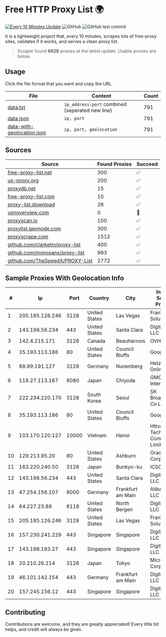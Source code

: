 
# Free HTTP Proxy List 🌍

[![Every 10 Minutes Update](https://github.com/mertguvencli/http-proxy-list/actions/workflows/main.yml/badge.svg?branch=main)](https://github.com/mertguvencli/http-proxy-list/actions/workflows/main.yml)
![GitHub](https://img.shields.io/github/license/mertguvencli/http-proxy-list)
![GitHub last commit](https://img.shields.io/github/last-commit/mertguvencli/http-proxy-list)

It is a lightweight project that, every 10 minutes, scrapes lots of free-proxy sites, validates if it works, and serves a clean proxy list.


> Scraper found **6628** proxies at the latest update. Usable proxies are below.

## Usage

Click the file format that you want and copy the URL.


|File|Content|Count|
|----|-------|-----|
|[data.txt](https://raw.githubusercontent.com/mertguvencli/http-proxy-list/main/proxy-list/data.txt)|`ip_address:port` combined (seperated new line)|791|
|[data.json](https://raw.githubusercontent.com/mertguvencli/http-proxy-list/main/proxy-list/data.json)|`ip, port`|791|
|[data-with-geolocation.json](https://raw.githubusercontent.com/mertguvencli/http-proxy-list/main/proxy-list/data-with-geolocation.json)|`ip, port, geolocation`|791|

## Sources

|Source|Found Proxies|Succeed|
|------|-------------|-------|
|[free-proxy-list.net](https://free-proxy-list.net)|300|✅|
|[us-proxy.org](https://www.us-proxy.org)|200|✅|
|[proxydb.net](http://proxydb.net)|15|✅|
|[free-proxy-list.com](https://free-proxy-list.com/?page=&port=&type%5B%5D=http&type%5B%5D=https&up_time=0&search=Search)|10|✅|
|[proxy-list.download](https://www.proxy-list.download/HTTP)|26|✅|
|[vpnoverview.com](https://vpnoverview.com/privacy/anonymous-browsing/free-proxy-servers)|0|🚫|
|[proxyscan.io](https://www.proxyscan.io)|100|✅|
|[proxylist.geonode.com](https://proxylist.geonode.com/api/proxy-list?limit=300&page=1&sort_by=lastChecked&sort_type=desc&protocols=http,https)|300|✅|
|[proxyscrape.com](https://api.proxyscrape.com/v2/?request=displayproxies&protocol=http&timeout=10000&country=all&ssl=all&anonymity=all)|1512|✅|
|[github.com/clarketm/proxy-list](https://raw.githubusercontent.com/clarketm/proxy-list/master/proxy-list-raw.txt)|400|✅|
|[github.com/monosans/proxy-list](https://raw.githubusercontent.com/monosans/proxy-list/main/proxies/http.txt)|993|✅|
|[github.com/TheSpeedX/PROXY-List](https://raw.githubusercontent.com/TheSpeedX/PROXY-List/master/http.txt)|2772|✅|


## Sample Proxies With Geolocation Info

|#|Ip|Port|Country|City|Internet Service Provider|
|-|--|----|-------|----|-------------------------|
|1|205.185.126.246|3128|United States|Las Vegas|FranTech Solutions|
|2|143.198.56.234|443|United States|Santa Clara|DigitalOcean, LLC|
|3|142.4.215.171|3128|Canada|Beauharnois|OVH SAS|
|4|35.193.113.186|80|United States|Council Bluffs|Google LLC|
|5|88.99.191.127|3128|Germany|Nuremberg|Hetzner Online GmbH|
|6|118.27.113.167|8080|Japan|Chiyoda|GMO Internet, Inc.|
|7|222.234.220.170|3128|South Korea|Seoul|SK Broadband Co Ltd|
|8|35.193.113.186|80|United States|Council Bluffs|Google LLC|
|9|103.170.120.127|10000|Vietnam|Hanoi|Httvserver Technology Company Limited|
|10|129.213.95.20|80|United States|Ashburn|Oracle Corporation|
|11|163.220.240.50|3128|Japan|Bunkyo-ku|ICSCOE|
|12|143.198.56.234|443|United States|Santa Clara|DigitalOcean, LLC|
|13|47.254.156.107|8000|Germany|Frankfurt am Main|Alibaba.com LLC|
|14|64.227.23.88|8118|United States|North Bergen|DigitalOcean, LLC|
|15|205.185.126.246|3128|United States|Las Vegas|FranTech Solutions|
|16|157.230.241.229|443|Singapore|Singapore|DigitalOcean, LLC|
|17|143.198.193.27|443|Singapore|Singapore|DigitalOcean, LLC|
|18|20.210.26.214|3128|Japan|Tokyo|Microsoft Corporation|
|19|46.101.142.154|443|Germany|Frankfurt am Main|DigitalOcean, LLC|
|20|157.245.156.12|443|Singapore|Singapore|DigitalOcean, LLC|



## Contributing

Contributions are welcome, and they are greatly appreciated! Every
little bit helps, and credit will always be given.


